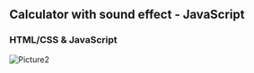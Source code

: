## Calculator with sound effect - JavaScript
### HTML/CSS & JavaScript
![Picture2](https://github.com/KamyarGanjian/simple-calculator-JS/assets/145255798/767d4a1f-49fc-4b0f-984b-fa2f9ab59447)
